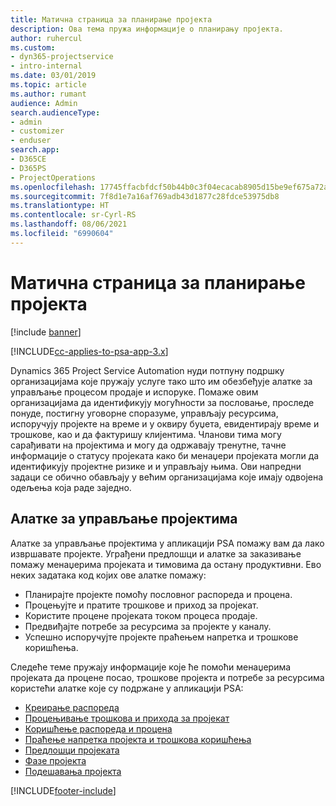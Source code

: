 ```yaml
---
title: Матична страница за планирање пројекта
description: Ова тема пружа информације о планирању пројекта.
author: ruhercul
ms.custom:
- dyn365-projectservice
- intro-internal
ms.date: 03/01/2019
ms.topic: article
ms.author: rumant
audience: Admin
search.audienceType:
- admin
- customizer
- enduser
search.app:
- D365CE
- D365PS
- ProjectOperations
ms.openlocfilehash: 17745ffacbfdcf50b44b0c3f04ecacab8905d15be9ef675a72ae47a858cb9abe
ms.sourcegitcommit: 7f8d1e7a16af769adb43d1877c28fdce53975db8
ms.translationtype: HT
ms.contentlocale: sr-Cyrl-RS
ms.lasthandoff: 08/06/2021
ms.locfileid: "6990604"
---
```

# <a name="project-planning-home-page"></a>Матична страница за планирање пројекта

[!include [banner](../includes/psa-now-project-operations.md)]

[!INCLUDE[cc-applies-to-psa-app-3.x](../includes/cc-applies-to-psa-app-3x.md)]

Dynamics 365 Project Service Automation нуди потпуну подршку организацијама које пружају услуге тако што им обезбеђује алатке за управљање процесом продаје и испоруке. Помаже овим организацијама да идентификују могућности за пословање, проследе понуде, постигну уговорне споразуме, управљају ресурсима, испоручују пројекте на време и у оквиру буџета, евидентирају време и трошкове, као и да фактуришу клијентима. Чланови тима могу сарађивати на пројектима и могу да одржавају тренутне, тачне информације о статусу пројеката како би менаџери пројеката могли да идентификују пројектне ризике и и управљају њима. Ови напредни задаци се обично обављају у већим организацијама које имају одвојена одељења која раде заједно.

## <a name="project-management-tools"></a>Алатке за управљање пројектима

Алатке за управљање пројектима у апликацији PSA помажу вам да лако извршавате пројекте. Уграђени предлошци и алатке за заказивање помажу менаџерима пројеката и тимовима да остану продуктивни. Ево неких задатака код којих ове алатке помажу:

- Планирајте пројекте помоћу пословног распореда и процена.
- Процењујте и пратите трошкове и приход за пројекат.
- Користите процене пројеката током процеса продаје.
- Предвиђајте потребе за ресурсима за пројекте у каналу.
- Успешно испоручујте пројекте праћењем напретка и трошкове коришћења.

Следеће теме пружају информације које ће помоћи менаџерима пројеката да процене посао, трошкове пројекта и потребе за ресурсима користећи алатке које су подржане у апликацији PSA:

- [Креирање распореда](project-creating.md)
- [Процењивање трошкова и прихода за пројекат](project-estimating.md)
- [Коришћење распореда и процена](project-leveraging.md)
- [Праћење напретка пројекта и трошкова коришћења](project-tracking.md)
- [Предлошци пројеката](project-templates.md)
- [Фазе пројекта](project-stages.md)
- [Подешавања пројекта](project-settings.md)


[!INCLUDE[footer-include](../includes/footer-banner.md)]